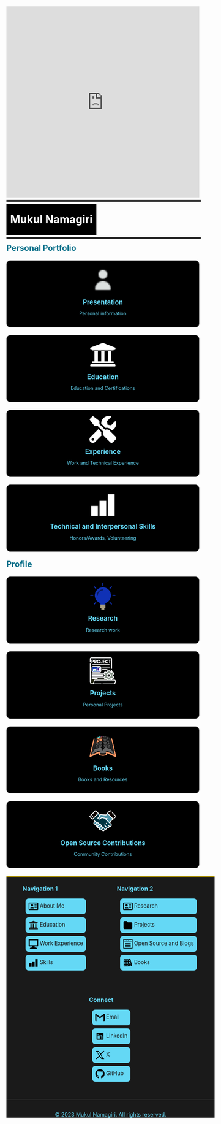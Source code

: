 <!DOCTYPE html>
<html lang="en">
<head>
  <meta charset="UTF-8">
  <meta name="viewport" content="width=device-width, initial-scale=1.0">

<div class="sketchfab-embed-wrapper" style="width: 100%; height: 500px;">
        <iframe 
            title="Tesla Optimus V2" 
            frameborder="0" 
            allowfullscreen 
            mozallowfullscreen="true" 
            webkitallowfullscreen="true" 
            allow="autoplay; fullscreen; xr-spatial-tracking" 
            xr-spatial-tracking 
            execution-while-out-of-viewport 
            execution-while-not-rendered 
            web-share 
            src="https://sketchfab.com/models/a8955e21c04343cf847cac75d7cbf600/embed"
            style="width: 100%; height: 100%; border: none;">
        </iframe>
        <p style="font-size: 13px; font-weight: normal; margin: 5px; color: #4A4A44A;">
            <a href="https://sketchfab.com/3d-models/tesla-optimus-v2-a8955e21c04343cf847cac75d7cbf600?utm_medium=embed&utm_campaign=share-popup&utm_content=a8955e21c04343cf847cac75d7cbf600" 
               target="_blank" 
               rel="nofollow" 
               style="font-weight: bold; color: #1CAAD9;">
            </a>
            <a href="https://sketchfab.com/frezzy3d?utm_medium=embed&utm_campaign=share-popup&utm_content=a8955e21c04343cf847cac75d7cbf600" 
               target="_blank" 
               rel="nofollow" 
               style="font-weight: bold; color: #1CAAD9;">
            </a> 
            <a href="https://sketchfab.com?utm_medium=embed&utm_campaign=share-popup&utm_content=a8955e21c04343cf847cac75d7cbf600" 
               target="_blank" 
               rel="nofollow" 
               style="font-weight: bold; color: #1CAAD9;">
            </a>
        </p>
    </div>
<style>
    /* Specific container styling */
    .body {
        max-width: 2000px !important; /* Adjust this value */
        margin: 0 auto !important;
        padding: 0 20px !important;
        padding-right: 0em !important;
    }
    .cards-container {
      display: flex;
      flex-wrap: wrap;
      gap: 20px;
      margin: 20px 0;
    }
    .card {
      width: 500px;
      border: 1px solid #444;
      border-radius: 10px;
      padding: 15px;
      text-align: center;
      background-color: black;
      transition: transform 0.2s, box-shadow 0.2s;
      cursor: pointer;
    }
   .card img {
        width: 70px;
        height: 70px;
        filter: invert(1); /* Start with original colors */
        transition: filter 0.3s ease;
    }
    .card:hover img {
        filter: invert(0); /* Invert on card hover */
    }
    .card:hover {
        transform: scale(1.05);
        box-shadow: 0 10px 20px rgb(100, 216, 245);
        background-color: white;
        color: white;
    }
    .card h3 {
      margin: 10px 0;
      font-size: 1.2em;
      color:rgb(100,216,245);
    }
    .card p {
      font-size: 0.9em;
      color: rgb(100,216,245);
    }
    .card a {
      text-decoration: none;
      color: inherit;
      display: block;
      width: 100%;
      height: 100%;
    }
    .card:hover h3,
    .card:hover p {
   color: black !important;
   } 
    h1, h2, h3 {
      color: rgb(6, 110, 136);
      margin: 0.5em 0;
    }
</style>
</head>
<body>
  <hr style="border: 2px solid #333; width: 100%; margin: 5px auto;">
 <div style="background-color: black; color: white; padding: 10px; display: inline-block;">
    <h1 style="color: white">Mukul Namagiri</h1>
</div>
  <hr style="border: 2px solid #333; width: 100%; margin: 5px auto;">
  <h2>Personal Portfolio</h2>
  <div class="cards-container">
    <div class="card" onclick="window.location.href='./about_me/me/'">
      <img src="images/pgimages/person.png" alt="Presentation">
      <h3>Presentation</h3>
      <p>Personal information</p>
    </div>
    <div class="card" onclick="window.location.href='./about_me/education/'">
      <img src="images/pgimages/university.png" alt="Education">
      <h3>Education</h3>
      <p>Education and Certifications</p>
    </div>
    <div class="card" onclick="window.location.href='./about_me/work_exp/'">
      <img src="images/pgimages/tools.png" alt="Experience">
      <h3>Experience</h3>
      <p>Work and Technical Experience</p>
    </div>
    <div class="card" onclick="window.location.href='./about_me/awards/'">
      <img src="images/pgimages/skills.png" alt="More">
      <h3>Technical and Interpersonal Skills </h3>
      <p>Honors/Awards, Volunteering</p>
    </div>
  </div>

 
  <h2>Profile</h2>
  <div class="cards-container">
    <div class="card" onclick="window.location.href='./research/research/'">
      <img src="images/icons/idea.png" alt="Knowledge Hub">
      <h3>Research</h3>
      <p>Research work</p>
    </div>
    <div class="card" onclick="window.location.href='./software/projects/'">
      <img src="images/icons/project.png" alt="Projects">
      <h3>Projects</h3>
      <p>Personal Projects</p>
    </div>
    <div class="card" onclick="window.location.href='./software/books/'">
      <img src="images/icons/book2.png" alt="Documentation">
      <h3>Books</h3>
      <p>Books and Resources</p>
    </div>
    <div class="card" onclick="window.location.href='./software/software/'">
      <img src="images/icons/collab.png" alt="Collaboration">
      <h3>Open Source Contributions</h3>
      <p>Community Contributions</p>
    </div>
  </div>

  <!-- Add this just before the closing </body> tag -->

<footer class="custom-footer">
  <div class="footer-content">
    <div class="footer-section">
      <h4>Navigation 1</h4>
      <ul>
        <li><a href="./about_me/me/"><svg class="footer-icon" viewBox="0 0 576 512" xmlns="http://www.w3.org/2000/svg"><path d="m528 32h-480c-26.5 0-48 21.5-48 48v352c0 26.5 21.5 48 48 48h480c26.5 0 48-21.5 48-48v-352c0-26.5-21.5-48-48-48zm0 400h-480v-352h480zm-320-176c35.3 0 64-28.7 64-64s-28.7-64-64-64-64 28.7-64 64 28.7 64 64 64zm-89.6 128h179.2c12.4 0 22.4-8.6 22.4-19.2v-19.2c0-31.8-30.1-57.6-67.2-57.6-10.8 0-18.7 8-44.8 8-26.9 0-33.4-8-44.8-8-37.1 0-67.2 25.8-67.2 57.6v19.2c0 10.6 10 19.2 22.4 19.2zm241.6-64h112c4.4 0 8-3.6 8-8v-16c0-4.4-3.6-8-8-8h-112c-4.4 0-8 3.6-8 8v16c0 4.4 3.6 8 8 8zm0-64h112c4.4 0 8-3.6 8-8v-16c0-4.4-3.6-8-8-8h-112c-4.4 0-8 3.6-8 8v16c0 4.4 3.6 8 8 8zm0-64h112c4.4 0 8-3.6 8-8v-16c0-4.4-3.6-8-8-8h-112c-4.4 0-8 3.6-8 8v16c0 4.4 3.6 8 8 8z"/></svg> About Me</a></li>
        <li><a href="./about_me/education/"><svg class="footer-icon" viewBox="0 0 512 512" xmlns="http://www.w3.org/2000/svg"><path fill="currentColor" d="m496 128v16a8 8 0 0 1 -8 8h-24v12c0 6.627-5.373 12-12 12h-392c-6.627 0-12-5.373-12-12v-12h-24a8 8 0 0 1 -8-8v-16a8 8 0 0 1 4.941-7.392l232-88a7.996 7.996 0 0 1 6.118 0l232 88a8 8 0 0 1 4.941 7.392zm-24 304h-432c-13.255 0-24 10.745-24 24v16a8 8 0 0 0 8 8h464a8 8 0 0 0 8-8v-16c0-13.255-10.745-24-24-24zm-376-240v192h-36c-6.627 0-12 5.373-12 12v20h416v-20c0-6.627-5.373-12-12-12h-36v-192h-64v192h-64v-192h-64v192h-64v-192z"/></svg> Education</a></li>
        <li><a href="./about_me/work_exp/"><svg class="footer-icon" height="8" viewBox="0 0 8 8" width="8" xmlns="http://www.w3.org/2000/svg"><path d="m.34 0a.5.5 0 0 0 -.34.5v5a.5.5 0 0 0 .5.5h2.5v1h-1c-.55 0-1 .45-1 1h6c0-.55-.45-1-1-1h-1v-1h2.5a.5.5 0 0 0 .5-.5v-5a.5.5 0 0 0 -.5-.5h-7a.5.5 0 0 0 -.09 0 .5.5 0 0 0 -.06 0zm.66 1h6v4h-6z"/></svg> Work Experience</a></li>
        <li><a href="./software/skills/">
<svg class="footer-icon" height="32" viewBox="0 0 32 32" width="32" xmlns="http://www.w3.org/2000/svg"><path d="m30 30h-8v-26h8z"/><path d="m20 30h-8v-18h8z"/><path d="m10 30h-8v-12h8z"/><path d="m0 0h32v32h-32z" fill="none"/></svg> Skills</a></li>
      </ul>
    </div>
    <div class="footer-section">
    <h4>Navigation 2</h4>
      <ul>
        <li><a href="./research/research/"><svg class="footer-icon" viewBox="0 0 576 512" xmlns="http://www.w3.org/2000/svg"><path d="m528 32h-480c-26.5 0-48 21.5-48 48v352c0 26.5 21.5 48 48 48h480c26.5 0 48-21.5 48-48v-352c0-26.5-21.5-48-48-48zm0 400h-480v-352h480zm-320-176c35.3 0 64-28.7 64-64s-28.7-64-64-64-64 28.7-64 64 28.7 64 64 64zm-89.6 128h179.2c12.4 0 22.4-8.6 22.4-19.2v-19.2c0-31.8-30.1-57.6-67.2-57.6-10.8 0-18.7 8-44.8 8-26.9 0-33.4-8-44.8-8-37.1 0-67.2 25.8-67.2 57.6v19.2c0 10.6 10 19.2 22.4 19.2zm241.6-64h112c4.4 0 8-3.6 8-8v-16c0-4.4-3.6-8-8-8h-112c-4.4 0-8 3.6-8 8v16c0 4.4 3.6 8 8 8zm0-64h112c4.4 0 8-3.6 8-8v-16c0-4.4-3.6-8-8-8h-112c-4.4 0-8 3.6-8 8v16c0 4.4 3.6 8 8 8zm0-64h112c4.4 0 8-3.6 8-8v-16c0-4.4-3.6-8-8-8h-112c-4.4 0-8 3.6-8 8v16c0 4.4 3.6 8 8 8z"/></svg> Research</a></li>
        <li><a href="./software/projects/"><svg class="footer-icon" ill="none" height="24" viewBox="0 0 24 24" width="24" xmlns="http://www.w3.org/2000/svg"><path d="m4 21h16c1.1046 0 2-.8954 2-2v-11c0-1.10457-.8954-2-2-2h-9l-1.70313-2.5547c-.18547-.2782-.4977-.4453-.83205-.4453h-4.46482c-1.10457 0-2 .89543-2 2v14c0 1.1046.89543 2 2 2z" stroke="#000" stroke-linecap="round" stroke-linejoin="round" stroke-width="2"/></svg> Projects</a></li>
        <li><a href="./software/software/"><svg class="footer-icon" viewBox="0 0 1024 1063.274" xmlns="http://www.w3.org/2000/svg"><path d="M817.84 524.27H206.16v-67.964h611.68zm0 348.886H206.16V805.19h611.68zm0-176.708H206.16v-67.965h611.68zM0 21.333h1024v1024H0zm956.035 67.965H67.965v888.07h888.07zM1024 352.094H0V21.334h1024zM67.965 284.13h888.07V89.296H67.966zm183.504-63.434h-86.09V152.73h86.09zm172.176 0h-86.088V152.73h86.088zm176.708 0h-86.088V152.73h86.088z"/></svg> Open Source and Blogs</a></li>
        <li><a href="./software/books/"><svg class="footer-icon" viewBox="0 0 24 24" xmlns="http://www.w3.org/2000/svg"><path d="m22.47 18.82-1-3.86-3.15-11.59a1 1 0 0 0 -1.22-.71l-3.87 1a1 1 0 0 0 -.73-.33h-10a1 1 0 0 0 -1 1v16a1 1 0 0 0 1 1h10a1 1 0 0 0 1-1v-8l2.2 8.22a1 1 0 0 0 1 .74 1.15 1.15 0 0 0 .26 0l4.83-1.29a1 1 0 0 0 .61-.47 1.05 1.05 0 0 0 .07-.71zm-16 .55h-3v-2h3zm0-4h-3v-6h3zm0-8h-3v-2h3zm5 12h-3v-2h3zm0-4h-3v-6h3zm0-8h-3v-2h3zm2.25-1.74 2.9-.78.52 1.93-2.9.78zm2.59 9.66-1.55-5.8 2.9-.78 1.55 5.8zm1 3.86-.52-1.93 2.9-.78.52 1.93z"/></svg> Books</a></li>
      </ul>
    </div>
<div class="footer-section">
  <h4>Connect</h4>
  <ul>
    <li><a href="mailto:mukulnamagiri1@gmail.com"><svg class="footer-icon" height="32" viewBox="0 0 32 32" width="32" xmlns="http://www.w3.org/2000/svg"><path d="m32 6v20c0 1.135-.865 2-2 2h-2v-18.151l-12 8.62-12-8.62v18.151h-2c-1.135 0-2-.865-2-2v-20c0-.568.214-1.068.573-1.422.359-.365.859-.578 1.427-.578h.667l13.333 9.667 13.333-9.667h.667c.568 0 1.068.214 1.427.578.359.354.573.854.573 1.422z"/></svg> Email</a></li>
    <li><a href="https://www.linkedin.com/in/mukul-namagiri-434427190/"><svg class="footer-icon" enable-background="new 0 0 100 100" height="100" viewBox="0 0 100 100" width="100" xmlns="http://www.w3.org/2000/svg"><path d="m80.667 14h-61.352c-2.934 0-5.315 2.325-5.315 5.188v61.617c0 2.867 2.381 5.195 5.315 5.195h61.352c2.936 0 5.333-2.328 5.333-5.195v-61.617c0-2.863-2.397-5.188-5.333-5.188zm-45.313 61.354h-10.684v-34.359h10.684zm-5.342-39.057c-3.423 0-6.19-2.774-6.19-6.194 0-3.415 2.767-6.189 6.19-6.189 3.415 0 6.189 2.774 6.189 6.189 0 3.42-2.774 6.194-6.189 6.194zm45.338 39.057h-10.667v-16.708c0-3.986-.078-9.111-5.551-9.111-5.558 0-6.405 4.341-6.405 8.822v16.998h-10.675v-34.36h10.245v4.692h.146c1.426-2.7 4.91-5.549 10.106-5.549 10.806 0 12.802 7.114 12.802 16.369v18.847z"/></svg> LinkedIn</a></li>
    <li><a href="https://x.com/MNamagiri66052"><svg class="footer-icon" viewBox="0 0 24 24" xmlns="http://www.w3.org/2000/svg"><path d="m15.5 10v-1h1v-1h1v-1h1v-1h1v-1h1v-1h1v-1h1v-1h-3v1h-1v1h-1v1h-1v1h-1v1h-1v1h-2v-1h-1v-1h-1v-2h-1v-1h-1v-1h-7v1h1v1h1v1h1v2h1v1h1v2h1v1h1v2h1v1h-1v1h-1v1h-1v1h-1v1h-1v1h-1v1h-1v1h-1v1h3v-1h1v-1h1v-1h1v-1h1v-1h1v-1h2v1h1v1h1v2h1v1h1v1h7v-1h-1v-1h-1v-1h-1v-2h-1v-1h-1v-2h-1v-1h-1v-2h-1v-1zm0 4v1h1v2h1v1h1v2h-3v-2h-1v-1h-1v-1h-1v-2h-1v-1h-1v-1h-1v-2h-1v-1h-1v-2h-1v-1h-1v-2h3v1h1v2h1v1h1v2h1v1h1v1h1v2z"/></svg>  X</a></li>
    <li><a href="https://github.com/Mukullight"><svg class="footer-icon" viewBox="0 0 496 512" xmlns="http://www.w3.org/2000/svg"><path d="m165.9 397.4c0 2-2.3 3.6-5.2 3.6-3.3.3-5.6-1.3-5.6-3.6 0-2 2.3-3.6 5.2-3.6 3-.3 5.6 1.3 5.6 3.6zm-31.1-4.5c-.7 2 1.3 4.3 4.3 4.9 2.6 1 5.6 0 6.2-2s-1.3-4.3-4.3-5.2c-2.6-.7-5.5.3-6.2 2.3zm44.2-1.7c-2.9.7-4.9 2.6-4.6 4.9.3 2 2.9 3.3 5.9 2.6 2.9-.7 4.9-2.6 4.6-4.6-.3-1.9-3-3.2-5.9-2.9zm65.8-383.2c-138.7 0-244.8 105.3-244.8 244 0 110.9 69.8 205.8 169.5 239.2 12.8 2.3 17.3-5.6 17.3-12.1 0-6.2-.3-40.4-.3-61.4 0 0-70 15-84.7-29.8 0 0-11.4-29.1-27.8-36.6 0 0-22.9-15.7 1.6-15.4 0 0 24.9 2 38.6 25.8 21.9 38.6 58.6 27.5 72.9 20.9 2.3-16 8.8-27.1 16-33.7-55.9-6.2-112.3-14.3-112.3-110.5 0-27.5 7.6-41.3 23.6-58.9-2.6-6.5-11.1-33.3 2.6-67.9 20.9-6.5 69 27 69 27 20-5.6 41.5-8.5 62.8-8.5s42.8 2.9 62.8 8.5c0 0 48.1-33.6 69-27 13.7 34.7 5.2 61.4 2.6 67.9 16 17.7 25.8 31.5 25.8 58.9 0 96.5-58.9 104.2-114.8 110.5 9.2 7.9 17 22.9 17 46.4 0 33.7-.3 75.4-.3 83.6 0 6.5 4.6 14.4 17.3 12.1 100-33.2 167.8-128.1 167.8-239 0-138.7-112.5-244-251.2-244zm-147.6 344.9c-1.3 1-1 3.3.7 5.2 1.6 1.6 3.9 2.3 5.2 1 1.3-1 1-3.3-.7-5.2-1.6-1.6-3.9-2.3-5.2-1zm-10.8-8.1c-.7 1.3.3 2.9 2.3 3.9 1.6 1 3.6.7 4.3-.7.7-1.3-.3-2.9-2.3-3.9-2-.6-3.6-.3-4.3.7zm32.4 35.6c-1.6 1.3-1 4.3 1.3 6.2 2.3 2.3 5.2 2.6 6.5 1 1.3-1.3.7-4.3-1.3-6.2-2.2-2.3-5.2-2.6-6.5-1zm-11.4-14.7c-1.6 1-1.6 3.6 0 5.9s4.3 3.3 5.6 2.3c1.6-1.3 1.6-3.9 0-6.2-1.4-2.3-4-3.3-5.6-2z"/></svg> GitHub</a></li>
  </ul>
</div>
</div>
  <div class="footer-bottom">
    <p>© 2023 Mukul Namagiri. All rights reserved.</p>
  </div>
</footer>

<style>
/* Custom Footer Styles */
.custom-footer {
  background-color: #1a1a1a;
  color: rgb(100,216,245);
  width: calc(100% + 40px); /* Expand beyond container */
  border-top: 2px solid gold;
  box-sizing: border-box;
  align: center;
  border-right: 2px;
}

.footer-content {
  max-width: 2000px;
  margin: 0 auto;
  display: flex;
  justify-content: space-around;
  flex-wrap: wrap;
  gap: 2rem;
  padding: 0 20px; /* Add internal padding */
  align:center;
}

.footer-section h4 {
  color: rgb(100,216,245);
  margin-bottom: 1rem;
  font-size: 1.1em;
}

.footer-section ul {
  list-style: none;
  padding: 0;
  color: rgb(100,216,245);
}

.footer-section ul li {
  margin-bottom: 0.5rem;
  margin-top: 0.5rem;
  margin-right: 0.25rem;
  margin-left: 0.5rem;
  background-color: rgb(100,216,245);
  border-radius: 0.5rem; /* Changed from border to border-radius */
  padding: 0.5rem; /* Added padding for better spacing */
  border: 2px rgb(100,216,245); /* Added proper border declaration */
}

.footer-section a {
  text-decoration: none;
  transition: color 0.3s ease;
}

.footer-section a:hover {
  color: black;
  text-decoration: underline;
  /* Add transition for smooth effect */
  transition: text-decoration 0.3s ease;
}

.footer-bottom {
  text-align: center;
  margin-top: 2rem;
  padding-top: 1rem;
  border-top: 1px solid #333;
}
.footer-icon {
  width: 25px;
  height: 25px;
  vertical-align: middle;
  transition: all 0.3s ease;
}


/* Override any external footer styles */
footer:not(.custom-footer) {
  display: none !important;
}
</style>
  </body>

